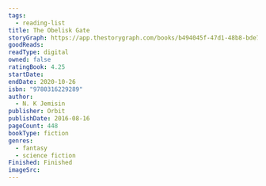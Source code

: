 ```yaml
---
tags:
  - reading-list
title: The Obelisk Gate
storyGraph: https://app.thestorygraph.com/books/b494045f-47d1-48b8-bde7-70b739313bff
goodReads:
readType: digital
owned: false
ratingBook: 4.25
startDate:
endDate: 2020-10-26
isbn: "9780316229289"
author:
  - N. K Jemisin
publisher: Orbit
publishDate: 2016-08-16
pageCount: 448
bookType: fiction
genres:
  - fantasy
  - science fiction
Finished: Finished
imageSrc:
---
```

